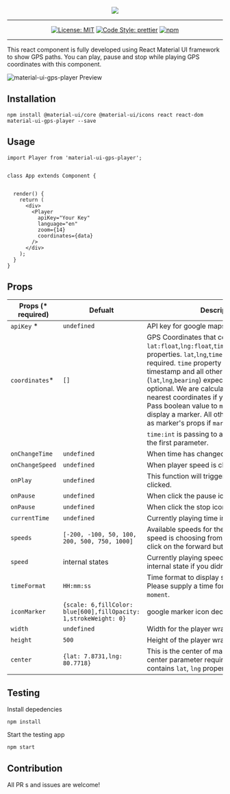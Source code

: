 <p align="center"><img src="https://i.imgur.com/GRK3UL8.png"></p>

---

<p align="center">
<a href="https://opensource.org/licenses/MIT"><img src="https://img.shields.io/badge/License-MIT-brightgreen.svg" alt="License: MIT"></a>
<a href="https://github.com/prettier/prettier"><img src="https://img.shields.io/badge/code_style-prettier-ff69b4.svg" alt="Code Style: prettier"></a>
<a href="https://www.npmjs.com/package/material-ui-gps-player" ><img alt="npm" src="https://img.shields.io/npm/dw/material-ui-gps-player"></a>
</p>

---

This react component is fully developed using React Material UI framework to show GPS paths. You can play, pause and stop while playing GPS coordinates with this component.

![material-ui-gps-player Preview](https://i.imgur.com/yp5BOUf.png)

## Installation

```
npm install @material-ui/core @material-ui/icons react react-dom material-ui-gps-player --save
```

## Usage 

```
import Player from 'material-ui-gps-player';


class App extends Component {


  render() {
    return (
      <div>
        <Player
          apiKey="Your Key"
          language="en"
          zoom={14}
          coordinates={data}
        />
      </div>
    );
  }
}

```

## Props

| Props (* required)         |  Defualt      |  Description              | Type          |
|---            |---            |---                        | ---           |
|`apiKey` *      | `undefined` | API key for google maps | `string` |
|`coordinates`*  |   `[]`          | GPS Coordinates that containing `lat:float`,`lng:float`,`time:int`,`bearing?:float` properties. `lat`,`lng`,`time` properties are required. `time` property is expecting a UNIX timestamp and all other properties (`lat`,`lng`,`bearing`) expecting floats. `bearing` is optional. We are calculating `bearing` using nearest coordinates if you didn't supply. Pass boolean value to `marker` if you want to display a marker. All other properties taking as marker's props if `marker` is `true`. | `array` |
| | | `time:int` is passing to all below callbacks as the first parameter.||
|`onChangeTime` | `undefined`   | When time has changed in the player. | `function` |
|`onChangeSpeed`| `undefined`   | When player speed is changed. | `function` |
| `onPlay`      | `undefined`     | This function will trigger when play button is clicked. | `function` |
| `onPause`     | `undefined`   | When click the pause icon | `function` |
| `onPause`     | `undefined`   | When click the stop icon | `function` |
| `currentTime` | `undefined`   | Currently playing time in UNIX format | `number` |
| `speeds`      | `[-200, -100, 50, 100, 200, 500, 750, 1000]` | Available speeds for the player. Current speed is choosing from these values when click on the forward button. | `number[]` |
| `speed`      |  internal states | Currently playing speed. We are using our internal state if you didn't supplied a speed. | `number` |
| `timeFormat` | `HH:mm:ss`     | Time format to display start/end times. Please supply a time format supported in `moment`. | string |
| `iconMarker`  | `{scale: 6,fillColor: blue[600],fillOpacity: 1,strokeWeight: 0}`| google marker icon decorations. | `object` |
| `width`       | `undefined`   | Width for the player wrapper. | `number` |
| `height`      | `500`           | Height of the player wrapper. |  `number` |
| `center`      | `{lat: 7.8731,lng: 80.7718}` | This is the center of map when initializing. center parameter required a object that contains `lat`, `lng` properties. | `object` |

## Testing

Install depedencies

```
npm install
```

Start the testing app

```
npm start
```

## Contribution

All PR s and issues are welcome!
